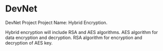 # DevNet
DevNet Project
Project Name: Hybrid Encryption.

Hybrid encryption will include RSA and AES algorithms.
AES algorithm for data encryption and decryption.
RSA algorithm for encryption and decryption of AES key.
